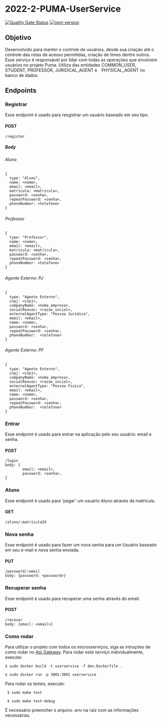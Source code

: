 # 2022-2-PUMA-UserService

[![Quality Gate Status](https://sonarcloud.io/api/project_badges/measure?project=fga-eps-mds_2022-1-PUMA-UserService&metric=alert_status)](https://sonarcloud.io/summary/new_code?id=fga-eps-mds_2022-2-PUMA-UserService) [![npm version](https://img.shields.io/badge/npm--express-v4.17.1-blue)](https://www.npmjs.com/package/express/v/4.17.1)

## Objetivo

Desenvolvido para manter o controle de usuários, desde sua criação até o controle das rotas de acesso permitidas, criação de times dentre outros.
Esse serviço é responsável por lidar com todas as operações que envolvem usuários no projeto Puma. Utiliza das entidades COMMON_USER, STUDENT, PROFESSOR, JURIDICAL_AGENT e PHYSICAL_AGENT no banco de dados.

## Endpoints

### Registrar 

Esse endpoint é usado para resgistrar um usuário baseado em seu tipo.

#### POST  
```
/register 
```
##### Body

###### Aluno
```
{
  type: "Aluno", 
  name: <nome>, 
  email: <email>, 
  matricula: <matricula>, 
  password: <senha>, 
  repeatPassword: <senha>, 
  phoneNumber: <telefone>
} 

```
###### Professor
```
{
  type: "Professor", 
  name: <nome>, 
  email: <email>, 
  matricula: <matricula>, 
  password: <senha>, 
  repeatPassword: <senha>, 
  phoneNumber: <telefone>
} 
```
###### Agente Externo: PJ
```
{
  type: "Agente Externo", 
  cnpj: <cnpj>, 
  companyName: <nome_empresa>, 
  socialReason: <razao_social>, 
  externalAgentType: "Pessoa Juridica", 
  email: <email>, 
  name: <nome>, 
  password: <senha>, 
  repeatPassword: <senha>, 
  phoneNumber:  <telefone>
}
```
###### Agente Externo: PF
```
{
  type: "Agente Externo", 
  cnpj: <cnpj>, 
  companyName: <nome_empresa>, 
  socialReason: <razao_social>, 
  externalAgentType: "Pessoa Fisica", 
  email: <email>, 
  name: <nome>, 
  password: <senha>, 
  repeatPassword: <senha>, 
  phoneNumber:  <telefone>
}
```
 
### Entrar 

Esse endpoint é usado para entrar na aplicação pelo seu usuário: email e senha.

#### POST  
```
/login
body: {
        email: <email>,  
        password: <senha>, 
} 
```
 
### Aluno 

Esse endpoint é usado para 'pegar' um usuário Aluno através da matricula.

#### GET  
```
/aluno/:matriculaId 
```

### Nova senha

Esse endpoint é usado para fazer um nova senha para um Usuário baseado em seu e-mail e nova senha enviada.

#### PUT 
```
/password/:email
body: {password: <password>}
```

### Recuperar senha

Esse endpoint é usado para recuperar uma senha através do email.

#### POST 
```
/recover 
body: {email: <email>}
```
 

### Como rodar

Para utilizar o projeto com todos os microsserviços, siga as intruções de como rodar no [Api Gateway](https://github.com/fga-eps-mds/2021-1-PUMA-ApiGateway). Para rodar este serviço individualmente, execute:

``` $ sudo docker build -t userservice -f dev.Dockerfile . ```

``` $ sudo docker run -p 3001:3001 userservice ```

Para rodar os testes, execute:

``` $ sudo make test```

``` $ sudo make test-debug```

É necessário preencher o arquivo .env na raiz com as informações necessárias.

